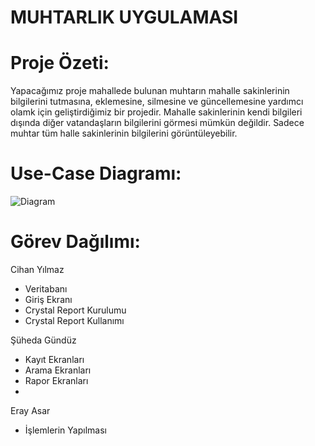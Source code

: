 # MUHTARLIK UYGULAMASI
# Proje Özeti:
Yapacağımız proje mahallede bulunan muhtarın mahalle sakinlerinin bilgilerini tutmasına, eklemesine, 
silmesine ve güncellemesine yardımcı olamk için geliştirdiğimiz bir projedir. Mahalle sakinlerinin kendi bilgileri dışında 
diğer vatandaşların bilgilerini görmesi mümkün değildir. Sadece muhtar tüm halle sakinlerinin bilgilerini görüntüleyebilir.

# Use-Case Diagramı:
![Diagram](https://github.com/Iskenderun-Technical-University/ymg-donem-projesi-Muhtarlik-Uygulamasi-/blob/master/use%20case%20diagram%C4%B1.png)

# Görev Dağılımı:
Cihan Yılmaz
- Veritabanı
- Giriş Ekranı
- Crystal Report Kurulumu
- Crystal Report Kullanımı

Şüheda Gündüz
- Kayıt Ekranları
- Arama Ekranları
- Rapor Ekranları
- 
Eray Asar
- İşlemlerin Yapılması


